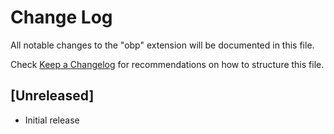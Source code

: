 # Change Log

All notable changes to the "obp" extension will be documented in this file.

Check [Keep a Changelog](http://keepachangelog.com/) for recommendations on how to structure this file.

## [Unreleased]

- Initial release

